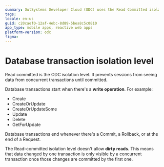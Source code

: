 ```yaml
---
summary: OutSystems Developer Cloud (ODC) uses the Read Committed isolation level to prevent dirty reads in database transactions.
tags:
locale: en-us
guid: c20caef0-12af-4ebc-8d89-5bea8c5c0810
app_type: mobile apps, reactive web apps
platform-version: odc
figma:
---
```


# Database transaction isolation level

Read committed is the ODC isolation level. It prevents sessions from seeing data from concurrent transactions until committed.

Database transactions start when there's a **write operation**. For example:

* Create
* CreateOrUpdate
* CreateOrUpdateSome
* Update
* Delete
* GetForUpdate

Database transactions end whenever there's a Commit, a Rollback, or at the end of a Request.

The Read-committed isolation level doesn't allow **dirty reads**. This means that data changed by one transaction is only visible by a concurrent transaction once those changes are committed by the first one.
